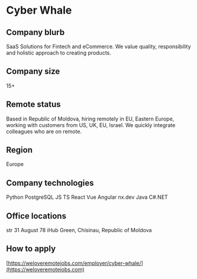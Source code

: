 # Cyber Whale

## Company blurb

SaaS Solutions for Fintech and eCommerce.
We value quality, responsibility and holistic approach to creating products.

## Company size

15+

## Remote status
Based in Republic of Moldova, hiring remotely in EU, Eastern Europe, working with customers from US, UK, EU, Israel.
We quickly integrate colleagues who are on remote.

## Region

Europe

## Company technologies

Python
PostgreSQL
JS
TS
React
Vue
Angular
nx.dev
Java
C#.NET

## Office locations

str 31 August 78 iHub Green, Chisinau, Republic of Moldova

## How to apply

[https://weloveremotejobs.com/employer/cyber-whale/](https://weloveremotejobs.com)

